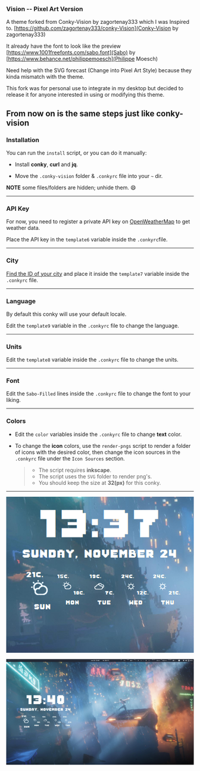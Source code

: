 ### Vision -- Pixel Art Version

A theme forked from Conky-Vision by zagortenay333 which I was Inspired to.
[https://github.com/zagortenay333/conky-Vision](Conky-Vision by zagortenay333)

It already have the font to look like the preview [https://www.1001freefonts.com/sabo.font](Sabo) by [https://www.behance.net/philippemoesch](Philippe Moesch)

Need help with the SVG forecast (Change into Pixel Art Style) because they kinda mismatch with the theme.

This fork was for personal use to integrate in my desktop but decided to release it for anyone interested in using or modifying this theme.

From now on is the same steps just like conky-vision
---

### Installation

You can run the `install` script, or you can do it manually:

* Install **conky**, **curl** and **jq**.

* Move the `.conky-vision` folder & `.conkyrc` file into your `~` dir.

**NOTE** some files/folders are hidden; unhide them. :smile:

---

### API Key

For now, you need to register a private API key on [OpenWeatherMap](http://openweathermap.org/) to get weather data.

Place the API key in the `template6` variable inside the `.conkyrc`file.

---

### City

[Find the ID of your city](http://bulk.openweathermap.org/sample/) and place it inside the `template7` variable inside the `.conkyrc` file.

---

### Language

By default this conky will use your default locale.

Edit the `template9` variable in the `.conkyrc` file to change the language.

---

### Units

Edit the `template8` variable inside the `.conkyrc` file to change the units.

---

### Font

Edit the ``Sabo-Filled`` lines inside the `.conkyrc` file to change the font to your liking.

---

### Colors

* Edit the `color` variables inside the `.conkyrc` file to change **text** color.

* To change the **icon** colors, use the `render-pngs` script to render a folder of icons with the desired color, then change the icon sources in the `.conkyrc` file under the `Icon Sources` section.

    > * The script requires **inkscape**.
    > * The script uses the `SVG` folder to render png's.
    > * You should keep the size at **32(px)** for this conky.

---

<p align="center"><img src="preview.png" id="preview"></p>
<p align="center"><img src="background.png" id="background"></p>
